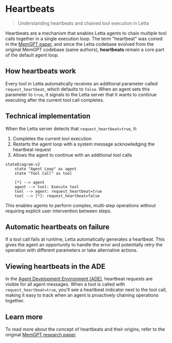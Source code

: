 # Heartbeats

> Understanding heartbeats and chained tool execution in Letta

Heartbeats are a mechanism that enables Letta agents to chain multiple tool calls together in a single execution loop.
The term "heartbeat" was coined in the [MemGPT paper](https://arxiv.org/abs/2310.08560), and since the Letta codebase evolved from the original MemGPT codebase (same authors), **heartbeats** remain a core part of the default agent loop.

## How heartbeats work

Every tool in Letta automatically receives an additional parameter called `request_heartbeat`, which defaults to `false`. When an agent sets this parameter to `true`, it signals to the Letta server that it wants to continue executing after the current tool call completes.

## Technical implementation

When the Letta server detects that `request_heartbeat=true`, it:

1. Completes the current tool execution
2. Restarts the agent loop with a system message acknowledging the heartbeat request
3. Allows the agent to continue with an additional tool calls

```mermaid
stateDiagram-v2
    state "Agent Loop" as agent
    state "Tool Call" as tool

    [*] --> agent
    agent --> tool: Execute tool
    tool --> agent: request_heartbeat=true
    tool --> [*]: request_heartbeat=false
```

This enables agents to perform complex, multi-step operations without requiring explicit user intervention between steps.

## Automatic heartbeats on failure

If a tool call fails at runtime, Letta automatically generates a heartbeat.
This gives the agent an opportunity to handle the error and potentially retry the operation with different parameters or take alternative actions.

## Viewing heartbeats in the ADE

In the [Agent Development Environment (ADE)](/guides/ade/overview), heartbeat requests are visible for all agent messages.
When a tool is called with `request_heartbeat=true`, you'll see a heartbeat indicator next to the tool call, making it easy to track when an agent is proactively chaining operations together.

## Learn more

To read more about the concept of heartbeats and their origins, refer to the original [MemGPT research paper](https://arxiv.org/abs/2310.08560).

